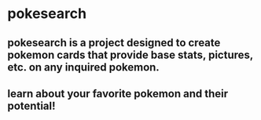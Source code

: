 ﻿# pokesearch

## pokesearch is a project designed to create pokemon cards that provide base stats, pictures, etc. on any inquired pokemon.
## learn about your favorite pokemon and their potential!
